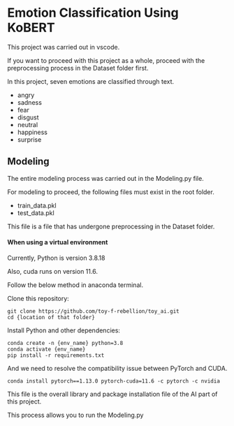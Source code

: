 # Emotion Classification Using KoBERT
This project was carried out in vscode.

If you want to proceed with this project as a whole, proceed with the preprocessing process in the Dataset folder first.

In this project, seven emotions are classified through text.

- angry
- sadness
- fear
- disgust
- neutral
- happiness
- surprise

## Modeling
The entire modeling process was carried out in the Modeling.py file.

For modeling to proceed, the following files must exist in the root folder.

- train_data.pkl
- test_data.pkl

This file is a file that has undergone preprocessing in the Dataset folder.

#### When using a virtual environment
Currently, Python is version 3.8.18

Also, cuda runs on version 11.6.

Follow the below method in anaconda terminal.

Clone this repository:

```
git clone https://github.com/toy-f-rebellion/toy_ai.git
cd {location of that folder}
```

Install Python and other dependencies:

```
conda create -n {env_name} python=3.8
conda activate {env_name}
pip install -r requirements.txt
```

And we need to resolve the compatibility issue between PyTorch and CUDA.

```
conda install pytorch==1.13.0 pytorch-cuda=11.6 -c pytorch -c nvidia

```

This file is the overall library and package installation file of the AI part of this project.

This process allows you to run the Modeling.py

